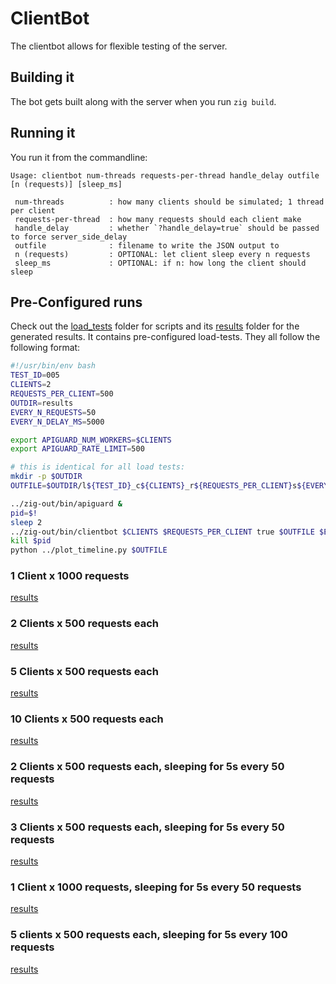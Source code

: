 # ClientBot

The clientbot allows for flexible testing of the server.

## Building it

The bot gets built along with the server when you run `zig build`.

## Running it

You run it from the commandline:

```console
Usage: clientbot num-threads requests-per-thread handle_delay outfile [n (requests)] [sleep_ms]

 num-threads          : how many clients should be simulated; 1 thread per client
 requests-per-thread  : how many requests should each client make
 handle_delay         : whether `?handle_delay=true` should be passed to force server_side_delay
 outfile              : filename to write the JSON output to
 n (requests)         : OPTIONAL: let client sleep every n requests
 sleep_ms             : OPTIONAL: if n: how long the client should sleep
```

## Pre-Configured runs

Check out the [load_tests](./load_tests/) folder for scripts and its
[results](./load_tests/results/) folder for the generated results. It contains
pre-configured load-tests. They all follow the following format:

```bash
#!/usr/bin/env bash
TEST_ID=005
CLIENTS=2
REQUESTS_PER_CLIENT=500
OUTDIR=results
EVERY_N_REQUESTS=50
EVERY_N_DELAY_MS=5000

export APIGUARD_NUM_WORKERS=$CLIENTS
export APIGUARD_RATE_LIMIT=500

# this is identical for all load tests:
mkdir -p $OUTDIR
OUTFILE=$OUTDIR/l${TEST_ID}_c${CLIENTS}_r${REQUESTS_PER_CLIENT}s${EVERY_N_REQUESTS}d${EVERY_N_DELAY_MS}.json

../zig-out/bin/apiguard &
pid=$!
sleep 2
../zig-out/bin/clientbot $CLIENTS $REQUESTS_PER_CLIENT true $OUTFILE $EVERY_N_REQUESTS $EVERY_N_DELAY_MS
kill $pid
python ../plot_timeline.py $OUTFILE

```

### 1 Client x 1000 requests

[results](./load_tests/results/l001_c1_r1000.json.html)

### 2 Clients x 500 requests each

[results](./load_tests/results/l002_c2_r500.json.html)

### 5 Clients x 500 requests each

[results](./load_tests/results/l003_c5_r500.json.html)

### 10 Clients x 500 requests each

[results](./load_tests/results/l004_c10_r500.json.html)

### 2 Clients x 500 requests each, sleeping for 5s every 50 requests

[results](./load_tests/results/l005_c2_r500s50d5000.json.html)

### 3 Clients x 500 requests each, sleeping for 5s every 50 requests

[results](./load_tests/results/l006_c3_r500s50d5000.json.html)

### 1 Client x 1000 requests, sleeping for 5s every 50 requests

[results](./load_tests/results/l007_c1_r1000s50d5000.json.html)

### 5 clients x 500 requests each, sleeping for 5s every 100 requests

[results](./load_tests/results/l008_c5_r500s100d5000.json.html)
